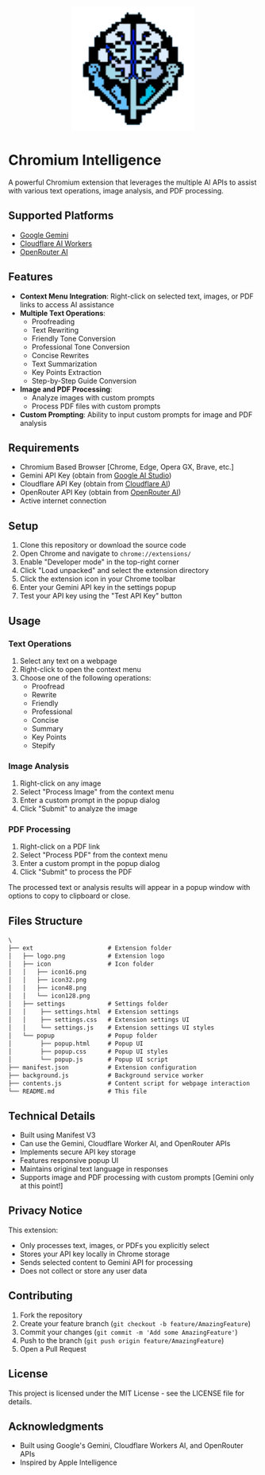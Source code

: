 <p align="center"><img src="ext\logo.png" height="250" width="250"/></p>

# Chromium Intelligence

A powerful Chromium extension that leverages the multiple AI APIs to assist with various text operations, image analysis, and PDF processing.

## Supported Platforms

- [Google Gemini](https://ai.google.dev/gemini-api/docs/models/gemini)
- [Cloudflare AI Workers](https://developers.cloudflare.com/workers-ai/models/)
- [OpenRouter AI](https://openrouter.ai/)

## Features

- **Context Menu Integration**: Right-click on selected text, images, or PDF links to access AI assistance
- **Multiple Text Operations**:
  - Proofreading
  - Text Rewriting
  - Friendly Tone Conversion
  - Professional Tone Conversion
  - Concise Rewrites
  - Text Summarization
  - Key Points Extraction
  - Step-by-Step Guide Conversion
- **Image and PDF Processing**:
  - Analyze images with custom prompts
  - Process PDF files with custom prompts
- **Custom Prompting**: Ability to input custom prompts for image and PDF analysis

## Requirements

- Chromium Based Browser [Chrome, Edge, Opera GX, Brave, etc.]
- Gemini API Key (obtain from [Google AI Studio](https://ai.google.dev))
- Cloudflare API Key (obtain from [Cloudflare AI](https://developers.cloudflare.com/workers-ai/models/))
- OpenRouter API Key (obtain from [OpenRouter AI](https://openrouter.ai/))
- Active internet connection

## Setup

1. Clone this repository or download the source code
2. Open Chrome and navigate to `chrome://extensions/`
3. Enable "Developer mode" in the top-right corner
4. Click "Load unpacked" and select the extension directory
5. Click the extension icon in your Chrome toolbar
6. Enter your Gemini API key in the settings popup
7. Test your API key using the "Test API Key" button

## Usage

### Text Operations
1. Select any text on a webpage
2. Right-click to open the context menu
3. Choose one of the following operations:
   - Proofread
   - Rewrite
   - Friendly
   - Professional
   - Concise
   - Summary
   - Key Points
   - Stepify

### Image Analysis
1. Right-click on any image
2. Select "Process Image" from the context menu
3. Enter a custom prompt in the popup dialog
4. Click "Submit" to analyze the image

### PDF Processing
1. Right-click on a PDF link
2. Select "Process PDF" from the context menu
3. Enter a custom prompt in the popup dialog
4. Click "Submit" to process the PDF

The processed text or analysis results will appear in a popup window with options to copy to clipboard or close.

## Files Structure
```
\
├── ext                     # Extension folder
│   ├── logo.png            # Extension logo
│   ├── icon                # Icon folder
│   │   ├── icon16.png
│   │   ├── icon32.png
│   │   ├── icon48.png
│   │   └── icon128.png
│   ├── settings            # Settings folder
│   │    ├── settings.html  # Extension settings
│   │    ├── settings.css   # Extension settings UI
│   │    └── settings.js    # Extension settings UI styles
│   └── popup               # Popup folder
│        ├── popup.html     # Popup UI
│        ├── popup.css      # Popup UI styles
│        └── popup.js       # Popup UI script
├── manifest.json           # Extension configuration
├── background.js           # Background service worker
├── contents.js             # Content script for webpage interaction
└── README.md               # This file
```

## Technical Details

- Built using Manifest V3
- Can use the Gemini, Cloudflare Worker AI, and OpenRouter APIs
- Implements secure API key storage
- Features responsive popup UI
- Maintains original text language in responses
- Supports image and PDF processing with custom prompts [Gemini only at this point!]

## Privacy Notice

This extension:
- Only processes text, images, or PDFs you explicitly select
- Stores your API key locally in Chrome storage
- Sends selected content to Gemini API for processing
- Does not collect or store any user data

## Contributing

1. Fork the repository
2. Create your feature branch (`git checkout -b feature/AmazingFeature`)
3. Commit your changes (`git commit -m 'Add some AmazingFeature'`)
4. Push to the branch (`git push origin feature/AmazingFeature`)
5. Open a Pull Request

## License

This project is licensed under the MIT License - see the LICENSE file for details.

## Acknowledgments

- Built using Google's Gemini, Cloudflare Workers AI, and OpenRouter APIs
- Inspired by Apple Intelligence
